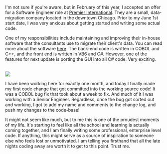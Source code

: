 I'm not sure if you're aware, but in February of this year, I accepted an offer for a Software Engineer role at [Premier International](https://www.premier-international.com/). They are a small, data-migration company located in the downtown Chicago. Prior to my June 1st start date, I was very anxious about getting started and writing some actual code. 

One of my responsibilities include maintaining and improving their in-house software that the consultants use to migrate their client's data. You can read more about the software [here](https://www.premier-international.com/applaud). The back-end code is written in COBOL and C++, and the front end is written in VB6 and C#. However, one of the features for next update is porting the GUI into all C# code. Very exciting.

<br>

<img src="https://i1.wp.com/allhtaccess.info/wp-content/uploads/2018/03/programming.gif?fit=1281%2C716&ssl=1">

<br>

I have been working here for exactly one month, and today I finally made my first code change that got committed into the working source code! It was a COBOL bug fix that took about a week to fix. And much of it I was working with a Senior Engineer. Regardless, once the bug got sorted out and working, I got to add my name and comments to the change log, and push my changes to the code-base!

It might not seem like much, but to me this is one of the proudest moments of my life. It's starting to feel like all the school and learning is actually coming together, and I am finally writing some professional, enterprise level code. If anything, this might serve as a source of inspiration to someone else who feels lost or unmotivated. I am telling you firsthand that all the late nights coding away are worth it to get to this point. Trust me.